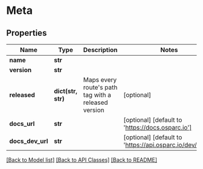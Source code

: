 # Meta

## Properties
| Name             | Type               | Description                                             | Notes                                                    |
| ---------------- | ------------------ | ------------------------------------------------------- | -------------------------------------------------------- |
| **name**         | **str**            |                                                         |
| **version**      | **str**            |                                                         |
| **released**     | **dict(str, str)** | Maps every route&#39;s path tag with a released version | [optional]                                               |
| **docs_url**     | **str**            |                                                         | [optional] [default to 'https://docs.osparc.io']         |
| **docs_dev_url** | **str**            |                                                         | [optional] [default to 'https://api.osparc.io/dev/docs'] |

[[Back to Model list]](../README.md#documentation-for-models) [[Back to API Classes]](../README.md#documentation-for-api-classes) [[Back to README]](../README.md)


